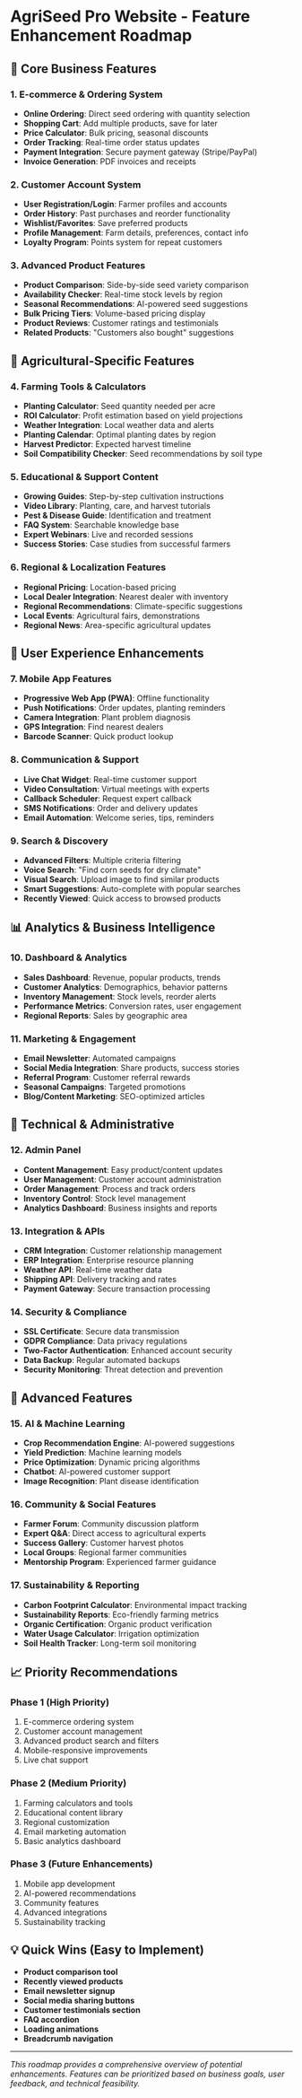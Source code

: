 # AgriSeed Pro Website - Feature Enhancement Roadmap

## 🚀 Core Business Features

### 1. **E-commerce & Ordering System**
- **Online Ordering**: Direct seed ordering with quantity selection
- **Shopping Cart**: Add multiple products, save for later
- **Price Calculator**: Bulk pricing, seasonal discounts
- **Order Tracking**: Real-time order status updates
- **Payment Integration**: Secure payment gateway (Stripe/PayPal)
- **Invoice Generation**: PDF invoices and receipts

### 2. **Customer Account System**
- **User Registration/Login**: Farmer profiles and accounts
- **Order History**: Past purchases and reorder functionality
- **Wishlist/Favorites**: Save preferred products
- **Profile Management**: Farm details, preferences, contact info
- **Loyalty Program**: Points system for repeat customers

### 3. **Advanced Product Features**
- **Product Comparison**: Side-by-side seed variety comparison
- **Availability Checker**: Real-time stock levels by region
- **Seasonal Recommendations**: AI-powered seed suggestions
- **Bulk Pricing Tiers**: Volume-based pricing display
- **Product Reviews**: Customer ratings and testimonials
- **Related Products**: "Customers also bought" suggestions

## 🌾 Agricultural-Specific Features

### 4. **Farming Tools & Calculators**
- **Planting Calculator**: Seed quantity needed per acre
- **ROI Calculator**: Profit estimation based on yield projections
- **Weather Integration**: Local weather data and alerts
- **Planting Calendar**: Optimal planting dates by region
- **Harvest Predictor**: Expected harvest timeline
- **Soil Compatibility Checker**: Seed recommendations by soil type

### 5. **Educational & Support Content**
- **Growing Guides**: Step-by-step cultivation instructions
- **Video Library**: Planting, care, and harvest tutorials
- **Pest & Disease Guide**: Identification and treatment
- **FAQ System**: Searchable knowledge base
- **Expert Webinars**: Live and recorded sessions
- **Success Stories**: Case studies from successful farmers

### 6. **Regional & Localization Features**
- **Regional Pricing**: Location-based pricing
- **Local Dealer Integration**: Nearest dealer with inventory
- **Regional Recommendations**: Climate-specific suggestions
- **Local Events**: Agricultural fairs, demonstrations
- **Regional News**: Area-specific agricultural updates

## 📱 User Experience Enhancements

### 7. **Mobile App Features**
- **Progressive Web App (PWA)**: Offline functionality
- **Push Notifications**: Order updates, planting reminders
- **Camera Integration**: Plant problem diagnosis
- **GPS Integration**: Find nearest dealers
- **Barcode Scanner**: Quick product lookup

### 8. **Communication & Support**
- **Live Chat Widget**: Real-time customer support
- **Video Consultation**: Virtual meetings with experts
- **Callback Scheduler**: Request expert callback
- **SMS Notifications**: Order and delivery updates
- **Email Automation**: Welcome series, tips, reminders

### 9. **Search & Discovery**
- **Advanced Filters**: Multiple criteria filtering
- **Voice Search**: "Find corn seeds for dry climate"
- **Visual Search**: Upload image to find similar products
- **Smart Suggestions**: Auto-complete with popular searches
- **Recently Viewed**: Quick access to browsed products

## 📊 Analytics & Business Intelligence

### 10. **Dashboard & Analytics**
- **Sales Dashboard**: Revenue, popular products, trends
- **Customer Analytics**: Demographics, behavior patterns
- **Inventory Management**: Stock levels, reorder alerts
- **Performance Metrics**: Conversion rates, user engagement
- **Regional Reports**: Sales by geographic area

### 11. **Marketing & Engagement**
- **Email Newsletter**: Automated campaigns
- **Social Media Integration**: Share products, success stories
- **Referral Program**: Customer referral rewards
- **Seasonal Campaigns**: Targeted promotions
- **Blog/Content Marketing**: SEO-optimized articles

## 🔧 Technical & Administrative

### 12. **Admin Panel**
- **Content Management**: Easy product/content updates
- **User Management**: Customer account administration
- **Order Management**: Process and track orders
- **Inventory Control**: Stock level management
- **Analytics Dashboard**: Business insights and reports

### 13. **Integration & APIs**
- **CRM Integration**: Customer relationship management
- **ERP Integration**: Enterprise resource planning
- **Weather API**: Real-time weather data
- **Shipping API**: Delivery tracking and rates
- **Payment Gateway**: Secure transaction processing

### 14. **Security & Compliance**
- **SSL Certificate**: Secure data transmission
- **GDPR Compliance**: Data privacy regulations
- **Two-Factor Authentication**: Enhanced account security
- **Data Backup**: Regular automated backups
- **Security Monitoring**: Threat detection and prevention

## 🌟 Advanced Features

### 15. **AI & Machine Learning**
- **Crop Recommendation Engine**: AI-powered suggestions
- **Yield Prediction**: Machine learning models
- **Price Optimization**: Dynamic pricing algorithms
- **Chatbot**: AI-powered customer support
- **Image Recognition**: Plant disease identification

### 16. **Community & Social Features**
- **Farmer Forum**: Community discussion platform
- **Expert Q&A**: Direct access to agricultural experts
- **Success Gallery**: Customer harvest photos
- **Local Groups**: Regional farmer communities
- **Mentorship Program**: Experienced farmer guidance

### 17. **Sustainability & Reporting**
- **Carbon Footprint Calculator**: Environmental impact tracking
- **Sustainability Reports**: Eco-friendly farming metrics
- **Organic Certification**: Organic product verification
- **Water Usage Calculator**: Irrigation optimization
- **Soil Health Tracker**: Long-term soil monitoring

## 📈 Priority Recommendations

### **Phase 1 (High Priority)**
1. E-commerce ordering system
2. Customer account management
3. Advanced product search and filters
4. Mobile-responsive improvements
5. Live chat support

### **Phase 2 (Medium Priority)**
1. Farming calculators and tools
2. Educational content library
3. Regional customization
4. Email marketing automation
5. Basic analytics dashboard

### **Phase 3 (Future Enhancements)**
1. Mobile app development
2. AI-powered recommendations
3. Community features
4. Advanced integrations
5. Sustainability tracking

## 💡 Quick Wins (Easy to Implement)
- **Product comparison tool**
- **Recently viewed products**
- **Email newsletter signup**
- **Social media sharing buttons**
- **Customer testimonials section**
- **FAQ accordion**
- **Loading animations**
- **Breadcrumb navigation**

---

*This roadmap provides a comprehensive overview of potential enhancements. Features can be prioritized based on business goals, user feedback, and technical feasibility.*